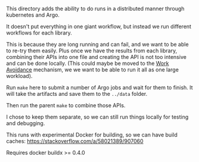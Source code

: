 This directory adds the ability to do runs in a distributed manner through kubernetes and Argo.

It doesn't put everything in one giant workflow, but instead we run different workflows for each library.

This is because they are long running and can fail, and we want to be able to re-try them easily. Plus once we have the results from each library, combining their APIs into one file and creating the API is not too intensive and can be done locally. (This could maybe be moved to the [Work Avoidance](https://argoproj.github.io/argo/work-avoidance/) mechanism, we we want to be able to run it all as one large workload).

Run `make` here to submit a number of Argo jobs and wait for them to finish. It will take the artifacts and save them to the `../data` folder.

Then run the parent `make` to combine those APIs.

I chose to keep them separate, so we can still run things locally for testing and debugging.


This runs with experimental Docker for building, so we can
have build caches: https://stackoverflow.com/a/58021389/907060

Requires docker buildx >= 0.4.0
